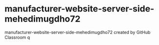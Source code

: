 # manufacturer-website-server-side-mehedimugdho72
manufacturer-website-server-side-mehedimugdho72 created by GitHub Classroom
q
